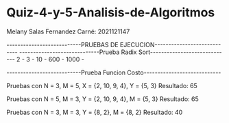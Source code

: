 # Quiz-4-y-5-Analisis-de-Algoritmos
Melany Salas Fernandez
Carné: 2021121147

---------------------------PRUEBAS DE EJECUCION----------------------------
-----------------------------Prueba Radix Sort-----------------------------
2 - 3 - 10 - 600 - 1000 -

---------------------------Prueba Funcion Costo----------------------------

Pruebas con N = 3, M = 5, X = {2, 10, 9, 4}, Y = {5, 3}
Resultado: 65

Pruebas con N = 5, M = 3, Y = {2, 10, 9, 4}, M = {5, 3}
Resultado: 65

Pruebas con N = 3, M = 3, Y = {8, 2}, M = {8, 2}
Resultado: 40

